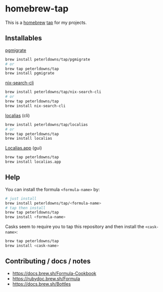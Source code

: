 # homebrew-tap

This is a [homebrew](https://brew.sh) [tap](https://docs.brew.sh/Taps) for my projects.

## Installables

[pgmigrate](https://github.com/peterldowns/pgmigrate)

```bash
brew install peterldowns/tap/pgmigrate
# or
brew tap peterldowns/tap
brew install pgmigrate
```

[nix-search-cli](https://github.com/peterldowns/nix-search-cli)

```bash
brew install peterldowns/tap/nix-search-cli
# or
brew tap peterldowns/tap
brew install nix-search-cli
```

[localias](https://github.com/peterldowns/localias) (cli)
```bash
brew install peterldowns/tap/localias
# or
brew tap peterldowns/tap
brew install localias
```

[Localias.app](https://github.com/peterldowns/localias) (gui)

```bash
brew tap peterldowns/tap
brew install localias.app
```

## Help

You can install the formula `<formula-name>` by:

```bash
# just install
brew install peterldowns/tap/<formula-name>
# tap then install
brew tap peterldowns/tap
brew install <formula-name>
```

Casks seem to require you to tap this repository and then install the `<cask-name>`:

```bash
brew tap peterldowns/tap
brew install <cask-name>
```

## Contributing / docs / notes

- https://docs.brew.sh/Formula-Cookbook
- https://rubydoc.brew.sh/Formula
- https://docs.brew.sh/Bottles
